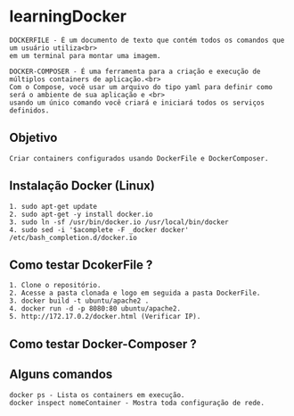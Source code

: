 # learningDocker

    DOCKERFILE - É um documento de texto que contém todos os comandos que um usuário utiliza<br> 
    em um terminal para montar uma imagem.

    DOCKER-COMPOSER - É uma ferramenta para a criação e execução de múltiplos containers de aplicação.<br>
    Com o Compose, você usar um arquivo do tipo yaml para definir como será o ambiente de sua aplicação e <br>
    usando um único comando você criará e iniciará todos os serviços definidos.

## Objetivo
    Criar containers configurados usando DockerFile e DockerComposer.

## Instalação Docker (Linux)    
    1. sudo apt-get update
    2. sudo apt-get -y install docker.io 
    3. sudo ln -sf /usr/bin/docker.io /usr/local/bin/docker
    4. sudo sed -i '$acomplete -F _docker docker' /etc/bash_completion.d/docker.io
    
## Como testar DcokerFile ?
    1. Clone o repositório.
    2. Acesse a pasta clonada e logo em seguida a pasta DockerFile.
    3. docker build -t ubuntu/apache2 .
    4. docker run -d -p 8080:80 ubuntu/apache2.
    5. http://172.17.0.2/docker.html (Verificar IP).

## Como testar Docker-Composer ?


   
## Alguns comandos
    docker ps - Lista os containers em execução.
    docker inspect nomeContainer - Mostra toda configuração de rede.
    

